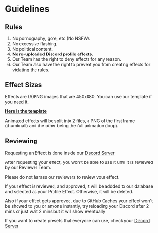 # Guidelines

## Rules

1. No pornography, gore, etc (No NSFW).
2. No excessive flashing.
3. No political content.
5. **No re-uploaded Discord profile effects.** 
6. Our Team has the right to deny effects for any reason.
7. Our Team also have the right to prevent you from creating effects for violating the rules.

## Effect Sizes

Effects are (A)PNG images that are 450x880. You can use our template if you need it.

**[Here is the template](template)**

Animated effects will be split into 2 files, a PNG of the first frame (thumbnail) and the other being the full animation (loop).

## Reviewing

Requesting an Effect is done inside our [Discord Server](server)

After requesting your effect, you won't be able to use it until it is reviewed by our Reviewer Team.

Please do not harass our reviewers to review your effect.

If your effect is reviewed, and approved, it will be addded to our database and selected as your Profile Effect. Otherwise, it will be deleted.

Also if your effect gets approved, due to GitHub Caches your effect won't be showed to you or anyone instantly, try reloading your Discord after 2 mins or just wait 2 mins but it will show eventually

If you want to create presets that everyone can use, check your [Discord Server](server)

[server]: https://discord.gg/
[template]: https://raw.githubusercontent.com/CustomEffects/.github/main/assets/template.png
